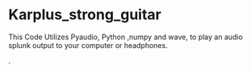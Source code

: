 # Karplus_strong_guitar
This Code Utilizes Pyaudio, Python ,numpy and wave, to play an audio splunk  output to your computer or headphones.

.
